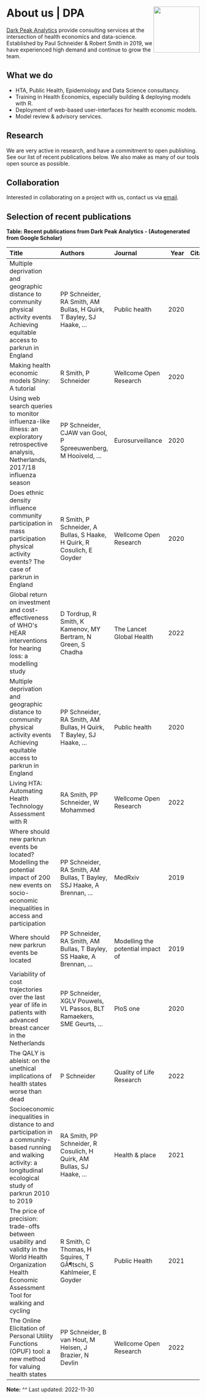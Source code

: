 # About us | DPA <img src="https://github.com/RobertASmith/darkpeak/blob/main/man/figures/logo_concise.PNG" align="right" width="120" />

[Dark Peak Analytics](https://darkpeakanalytics.com/) provide consulting services at the intersection of health economics and data-science.
Established by Paul Schneider & Robert Smith in 2019, we have experienced high demand and continue to grow the team.

## What we do

-  HTA, Public Health, Epidemiology and Data Science consultancy.
-  Training in Health Economics, especially building & deploying models with R.
-  Deployment of web-based user-interfaces for health economic models.
-  Model review & advisory services.

## Research 

We are very active in research, and have a commitment to open publishing.
See our list of recent publications below.
We also make as many of our tools open source as possible.


## Collaboration

Interested in collaborating on a project with us, contact us via [email](contact@darkpeakanalytics.com).


## Selection of recent publications

**Table: Recent publications from Dark Peak Analytics - (Autogenerated from Google Scholar)**

|Title                                                                                                                                                                  |Authors                                                                |Journal                           | Year| Citations|
|:----------------------------------------------------------------------------------------------------------------------------------------------------------------------|:----------------------------------------------------------------------|:---------------------------------|----:|---------:|
|Multiple deprivation and geographic distance to community physical activity events Achieving equitable access to parkrun in England                                    |PP Schneider, RA Smith, AM Bullas, H Quirk, T Bayley, SJ Haake, ...    |Public health                     | 2020|        15|
|Making health economic models Shiny: A tutorial                                                                                                                        |R Smith, P Schneider                                                   |Wellcome Open Research            | 2020|        13|
|Using web search queries to monitor influenza-like illness: an exploratory retrospective analysis, Netherlands, 2017/18 influenza season                               |PP Schneider, CJAW van Gool, P Spreeuwenberg, M Hooiveld, ...          |Eurosurveillance                  | 2020|        13|
|Does ethnic density influence community participation in mass participation physical activity events? The case of parkrun in England                                   |R Smith, P Schneider, A Bullas, S Haake, H Quirk, R Cosulich, E Goyder |Wellcome Open Research            | 2020|         9|
|Global return on investment and cost-effectiveness of WHO's HEAR interventions for hearing loss: a modelling study                                                     |D Tordrup, R Smith, K Kamenov, MY Bertram, N Green, S Chadha           |The Lancet Global Health          | 2022|         8|
|Multiple deprivation and geographic distance to community physical activity events Achieving equitable access to parkrun in England                                    |PP Schneider, RA Smith, AM Bullas, H Quirk, T Bayley, SJ Haake, ...    |Public health                     | 2020|         8|
|Living HTA: Automating Health Technology Assessment with R                                                                                                             |RA Smith, PP Schneider, W Mohammed                                     |Wellcome Open Research            | 2022|         5|
|Where should new parkrun events be located? Modelling the potential impact of 200 new events on socio-economic inequalities in access and participation                |PP Schneider, RA Smith, AM Bullas, T Bayley, SSJ Haake, A Brennan, ... |MedRxiv                           | 2019|         5|
|Where should new parkrun events be located                                                                                                                             |PP Schneider, RA Smith, AM Bullas, T Bayley, SS Haake, A Brennan, ...  |Modelling the potential impact of | 2019|         5|
|Variability of cost trajectories over the last year of life in patients with advanced breast cancer in the Netherlands                                                 |PP Schneider, XGLV Pouwels, VL Passos, BLT Ramaekers, SME Geurts, ...  |PloS one                          | 2020|         4|
|The QALY is ableist: on the unethical implications of health states worse than dead                                                                                    |P Schneider                                                            |Quality of Life Research          | 2022|         3|
|Socioeconomic inequalities in distance to and participation in a community-based running and walking activity: a longitudinal ecological study of parkrun 2010 to 2019 |RA Smith, PP Schneider, R Cosulich, H Quirk, AM Bullas, SJ Haake, ...  |Health & place                    | 2021|         3|
|The price of precision: trade-offs between usability and validity in the World Health Organization Health Economic Assessment Tool for walking and cycling             |R Smith, C Thomas, H Squires, T GÃ¶tschi, S Kahlmeier, E Goyder         |Public Health                     | 2021|         3|
|The Online Elicitation of Personal Utility Functions (OPUF) tool: a new method for valuing health states                                                               |PP Schneider, B van Hout, M Heisen, J Brazier, N Devlin                |Wellcome Open Research            | 2022|         2|

__Note:__
^^ Last updated: 2022-11-30
